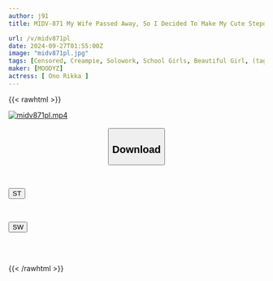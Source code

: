 ```yaml
---
author: j91
title: MIDV-871 My Wife Passed Away, So I Decided To Make My Cute Stepdaughter My Wife By Cumming Inside Her Over And Over Again On Her Dangerous Days. Rikka Ono

url: /v/midv871pl
date: 2024-09-27T01:55:00Z
image: "midv871pl.jpg"
tags: [Censored, Creampie, Solowork, School Girls, Beautiful Girl, (tag-censored), Incest, Adopted Daughter	]
maker: [MOODYZ]
actress: [ Ono Rikka ]
---
```



{{< rawhtml >}}

<div class="video" data-videoid="Jkeybvx49vtjjVa">
    <a href="javascript:;">
        <img src="/v/midv871pl/midv871pl.jpg" width="WIDTH" height="HEIGHT" alt="midv871pl.mp4" loading="lazy">
    </a>
</div>

<script type="text/javascript" src="https://j91.asia/asset/on-demand-st.js"></script>

<br>
  <link rel="stylesheet" href="https://j91.asia/asset/bs5.css">
  
  <center>
  <button class="btn btn-primary" type="button" data-bs-toggle="collapse" data-bs-target=".multi-collapse" aria-expanded="false" aria-controls="multiCollapseExample1 multiCollapseExample2"><h2>Download</h2></button></center>
</p>
<div class="row">
  <div class="col">
    <div class="collapse multi-collapse" id="multiCollapseExample1">
      <div class="card card-body">
	      	      <br>
<div class="buttons">  
<p><a href="/v/midv871pl/st.html" target="_blank"><button class="btn-hover color-3"><i class="fa fa-download"></i> ST</button></a></p></div>
    </div>
  </div>
</div>
  <div class="col">
    <div class="collapse multi-collapse" id="multiCollapseExample2">
      <div class="card card-body">
	      <br>
<div class="buttons">
<p><a href="/v/midv871pl/sw.html" target="_blank"><button class="btn-hover color-2"><i class="fa fa-download"></i> SW</button></a></p></div>
<br><br>
      </div>
    </div>
  </div>
</div>

{{< /rawhtml >}}